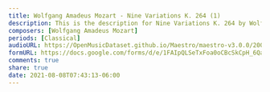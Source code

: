 ```yaml
---
title: Wolfgang Amadeus Mozart - Nine Variations K. 264 (1)
description: This is the description for Nine Variations K. 264 by Wolfgang Amadeus Mozart
composers: [Wolfgang Amadeus Mozart]
periods: [Classical]
audioURL: https://OpenMusicDataset.github.io/Maestro/maestro-v3.0.0/2009/MIDI-Unprocessed_04_R1_2009_01-03_ORIG_MID--AUDIO_04_R1_2009_04_R1_2009_02_WAV.midi
formURL: https://docs.google.com/forms/d/e/1FAIpQLSeTxFoa0oCBcSkCpH_6QadSy84zs3Qwh-yy-Kc3qfZHuC6VLw/viewform
comments: true
share: true
date: 2021-08-08T07:43:13-06:00
---
```

